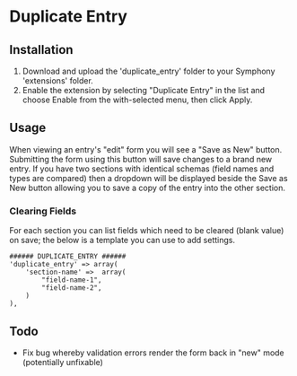 # Duplicate Entry

## Installation

1. Download and upload the 'duplicate_entry' folder to your Symphony 'extensions' folder.
2. Enable the extension by selecting "Duplicate Entry" in the list and choose Enable from the with-selected menu, then click Apply.

## Usage

When viewing an entry's "edit" form you will see a "Save as New" button. Submitting the form using this button will save changes to a brand new entry. If you have two sections with identical schemas (field names and types are compared) then a dropdown will be displayed beside the Save as New button allowing you to save a copy of the entry into the other section.

### Clearing Fields

For each section you can list fields which need to be cleared (blank value) on save; the below is a template you can use to add settings.

	###### DUPLICATE_ENTRY ######
	'duplicate_entry' => array(
		'section-name' =>  array(
			"field-name-1",
			"field-name-2",
		)
	),

## Todo
* Fix bug whereby validation errors render the form back in "new" mode (potentially unfixable)